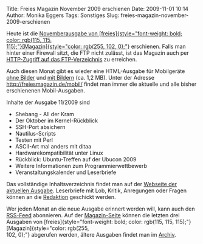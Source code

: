 Title: Freies Magazin November 2009 erschienen
Date: 2009-11-01 10:14
Author: Monika Eggers
Tags: Sonstiges
Slug: freies-magazin-november-2009-erschienen

Heute ist die [Novemberausgabe von
[freies]{style="font-weight: bold; color: rgb(115, 115,<br />115);"}[Magazin]{style="color: rgb(255, 102, 0);"}](ftp://ftp.freiesmagazin.de/2009/freiesMagazin-2009-11.pdf)
erschienen. Falls man hinter einer Firewall sitzt, die FTP nicht
zulässt, ist das Magazin auch per [HTTP-Zugriff auf das
FTP-Verzeichnis](http://www.freiesmagazin.de/ftp/2009/freiesMagazin-2009-11.pdf)
zu erreichen.


Auch diesen Monat gibt es wieder eine HTML-Ausgabe für Mobilgeräte [ohne
Bilder](http://freiesmagazin.de/mobil/freiesMagazin-2009-11.html) und
[mit
Bildern](http://freiesmagazin.de/mobil/freiesMagazin-2009-11-bilder.html)
(ca. 1,2 MB). Unter der Adresse <http://freiesmagazin.de/mobil/> findet
man immer die aktuelle und alle bisher erschienenen Mobil-Ausgaben.


<!--break--><!--break-->

Inhalte der Ausgabe 11/2009 sind


-   Shebang - All der Kram
-   Der Oktober im Kernel-Rückblick
-   SSH-Port absichern
-   Nautilus-Scripts
-   Testen mit Perl
-   ASCII-Art mal anders mit ditaa
-   Hardwarekompatibilität unter Linux
-   Rückblick: Ubuntu-Treffen auf der Ubucon 2009
-   Weitere Informationen zum Programmierwettbewerb
-   Veranstaltungskalender und Leserbriefe


Das vollständige Inhaltsverzeichnis findet man auf der [Webseite der
aktuellen Ausgabe](http://www.freiesmagazin.de/freiesMagazin-2009-11).
Leserbriefe mit Lob, Kritik, Anregungen oder Fragen können an die
[Redaktion](http://www.freiesmagazin.de/kontakt) geschickt werden.


Wer jeden Monat an die neue Ausgabe erinnert werden will, kann auch den
[RSS-Feed](http://www.freiesmagazin.de/rss.xml) abonnieren. Auf der
[Magazin-Seite](http://www.freiesmagazin.de/magazin) können die letzten
drei Ausgaben von
[freies]{style="font-weight: bold; color: rgb(115, 115, 115);"}[Magazin]{style="color: rgb(255,<br />102, 0);"}
abgerufen werden, ältere Ausgaben findet man im
[Archiv](http://www.freiesmagazin.de/archiv).



